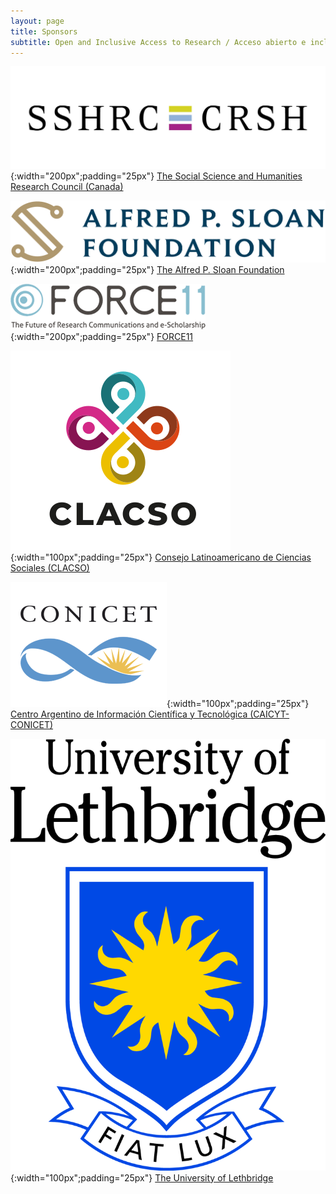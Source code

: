 ```yaml
---
layout: page
title: Sponsors
subtitle: Open and Inclusive Access to Research / Acceso abierto e inclusivo a la investigación
---
```



![SSHRC](assets/img/sshrc.jpeg){:width="200px";padding="25px"} [The Social Science and Humanities Research Council (Canada)](https://www.sshrc-crsh.gc.ca/)

![Sloan](assets/img/sloanLogo.png){:width="200px";padding="25px"} [The Alfred P. Sloan Foundation](https://sloan.org/)

![F11](assets/img/force11-website-logo.png){:width="200px";padding="25px"} [FORCE11](https://force11.org)

![CLASCO](assets/img/Logo-Clacso-2019-transparent.png){:width="100px";padding="25px"} [Consejo Latinoamericano de Ciencias Sociales (CLACSO)](https://www.clacso.org)

![CONICET](assets/img/conicet-logo.png){:width="100px";padding="25px"} [Centro Argentino de Información Científica y Tecnológica (CAICYT-CONICET)](https://www.conicet.gov.ar/caicyt/)

![uleth](assets/img/4colTransparent.png){:width="100px";padding="25px"} [The University of Lethbridge](http://uleth.ca)
